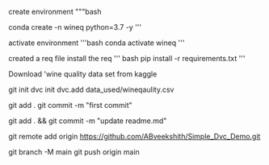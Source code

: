 create environment
"""bash

conda create -n wineq python=3.7 -y
'''

activate environment
'''bash
conda activate wineq
'''

created a req file
install the req
''' bash
pip install -r requirements.txt
'''

Download
'wine quality data set from kaggle

git init
dvc init
dvc.add data_used/wineqaulity.csv

git add . 
git commit -m "first commit"

git add . && git commit -m "update readme.md"

git remote add origin https://github.com/ABveekshith/Simple_Dvc_Demo.git


git branch -M main
git push origin main



